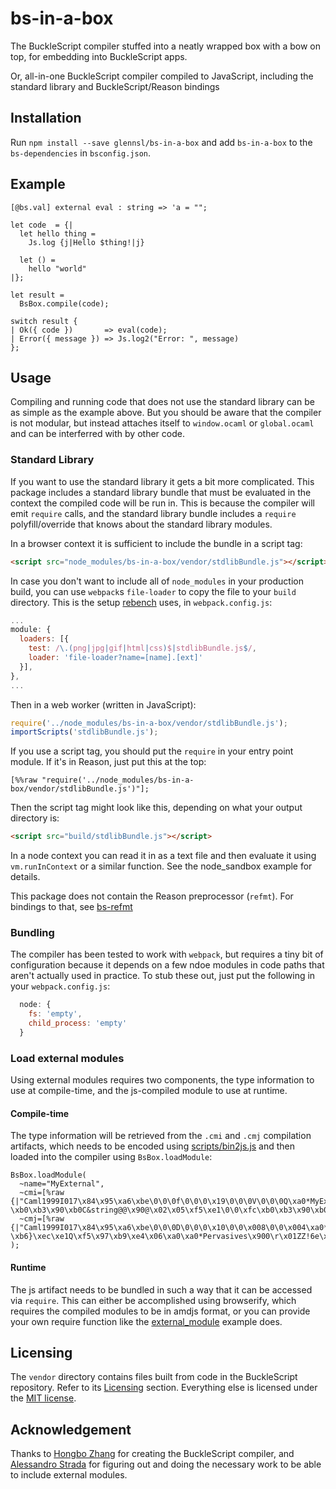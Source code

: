 
# bs-in-a-box

The BuckleScript compiler stuffed into a neatly wrapped box with a bow on top, for embedding into BuckleScript apps.

Or, all-in-one BuckleScript compiler compiled to JavaScript, including the standard library and BuckleScript/Reason bindings

## Installation

Run `npm install --save glennsl/bs-in-a-box` and add `bs-in-a-box` to the `bs-dependencies` in `bsconfig.json`. 

## Example

```reason
[@bs.val] external eval : string => 'a = "";

let code  = {|
  let hello thing =
    Js.log {j|Hello $thing!|j}

  let () =
    hello "world"
|};

let result =
  BsBox.compile(code);

switch result {
| Ok({ code })       => eval(code);
| Error({ message }) => Js.log2("Error: ", message)
};
```

## Usage

Compiling and running code that does not use the standard library can be as simple as the example above. But you should
be aware that the compiler is not modular, but instead attaches itself to `window.ocaml` or `global.ocaml` and can be
interferred with by other code.

### Standard Library

If you want to use the standard library it gets a bit more complicated. This package includes a standard library bundle
that must be evaluated in the context the compiled code will be run in. This is because the compiler will emit `require`
calls, and the standard library bundle includes a `require` polyfill/override that knows about the standard library
modules.

In a browser context it is sufficient to include the bundle in a script tag:

```html
<script src="node_modules/bs-in-a-box/vendor/stdlibBundle.js"></script>
```

In case you don't want to include all of `node_modules` in your production build, you can use `webpack`s `file-loader` to
copy the file to your `build` directory. This is the setup [rebench](https://github.com/rebench/rebench.github.io) uses,
in `webpack.config.js`:

```javascript
...
module: {
  loaders: [{
    test: /\.(png|jpg|gif|html|css)$|stdlibBundle.js$/,
    loader: 'file-loader?name=[name].[ext]'
  }],
},
...
```

Then in a web worker (written in JavaScript):

```javascript
require('../node_modules/bs-in-a-box/vendor/stdlibBundle.js');
importScripts('stdlibBundle.js');
```

If you use a script tag, you should put the `require` in your entry point module. If it's in Reason, just put this at the top:

```reason
[%%raw "require('../node_modules/bs-in-a-box/vendor/stdlibBundle.js')"];
```

Then the script tag might look like this, depending on what your output directory is:

```html
<script src="build/stdlibBundle.js"></script>
```

In a node context you can read it in as a text file and then evaluate it using `vm.runInContext` or a similar function. See
the node_sandbox example for details.

This package does not contain the Reason preprocessor (`refmt`). For bindings to that, see [bs-refmt](https://github.com/glennsl/bs-refmt)

### Bundling

The compiler has been tested to work with `webpack`, but requires a tiny bit of configuration because it depends on a few
ndoe modules in code paths that aren't actually used in practice. To stub these out, just put the following in your
`webpack.config.js`:

```javascript
  node: {
    fs: 'empty',
    child_process: 'empty'
  }
```

### Load external modules

Using external modules requires two components, the type information to use at compile-time, and the js-compiled module
to use at runtime.

#### Compile-time

The type information will be retrieved from the `.cmi` and `.cmj` compilation artifacts, which needs to be encoded using
[scripts/bin2js.js](https://github.com/glennsl/bs-in-a-box/blob/master/scripts/bin2js.js) and then loaded into the compiler
using `BsBox.loadModule`:

```reason
BsBox.loadModule(
  ~name="MyExternal",
  ~cmi=[%raw {|"Caml1999I017\x84\x95\xa6\xbe\0\0\0f\0\0\0\x19\0\0\0V\0\0\0Q\xa0*MyExternal\xa0\xa0\xb0\x01\x03\xf3%hello@\xc0\xb0\xc1 \xb0\xb3\x90\xb0C&string@@\x90@\x02\x05\xf5\xe1\0\0\xfc\xb0\xb3\x90\xb0C&string@@\x90@\x02\x05\xf5\xe1\0\0\xfd@\x02\x05\xf5\xe1\0\0\xfe@\xb0\xc0&_none_A@\0\xff\x04\x02A@@\x84\x95\xa6\xbe\0\0\0\xf3\0\0\0(\0\0\0\x90\0\0\0w\xa0\xa0*MyExternal\x900\x02LzF\xe5\xf4\xb2\xdc|\xa1\xf5\xde3\xe4\xdf\"\xa0\xa0&String\x900e\x90\x7f\x1d\xde\xc3+\xe4\xc8\xa1\x90\x07\x91p\xe0\xf1\xa0\xa0*Pervasives\x900\r\x01ZZ!6e\x9b\r\xe41\xbe\x7f\x15E\xbe\xa0\xa0)Js_string\x900GV\xce|\x10H7Ib\x80\x9b\xb5F\".u\xa0\xa0%Js_re\x9006s\xb2X\x9a=\x93\xf6=\x05#\0\xa2\r\xd3f\xa0\xa0(Js_array\x900\x92\x1e\xbe\x88=\x94\xf1y@\x9d\x98\xefN\xd6\xdc\x0f\xa0\xa0\"Js\x900\xd3g\x87\x88u\xa2\xf2\xe6\x1b\xad\xa9\xc5\x81\x85lF\xa0\xa08CamlinternalFormatBasics\x900\x8b\x06\x9f\xca\x1eM\x93\x16\xb5\x88\xe5UO8\xbb$@\x84\x95\xa6\xbe\0\0\0\x01\0\0\0\0\0\0\0\0\0\0\0\0@%"|}],
  ~cmj=[%raw {|"Caml1999I017\x84\x95\xa6\xbe\0\0\0D\0\0\0\x10\0\0\x008\0\0\x004\xa0*MyExternal\xa0\xa0\xb0\x01\x03\xf1%hello@\xc0\xb0\xb3\x90\xb0C&string@@\x90@\x02\x05\xf5\xe1\0\0\xfe@\xb0\xc0&_none_A@\0\xff\x04\x02A@@\x84\x95\xa6\xbe\0\0\0l\0\0\0\x0f\0\0\0:\0\0\0/\xa0\xa0*MyExternal\x900\xb3K@\b]?\xb6}\xec\xe1Q\xf5\x97\xb9\xe4\x06\xa0\xa0*Pervasives\x900\r\x01ZZ!6e\x9b\r\xe41\xbe\x7f\x15E\xbe\xa0\xa08CamlinternalFormatBasics\x900\x8b\x06\x9f\xca\x1eM\x93\x16\xb5\x88\xe5UO8\xbb$@\x84\x95\xa6\xbe\0\0\0\x01\0\0\0\0\0\0\0\0\0\0\0\0@%"|}]
);
```

#### Runtime

The js artifact needs to be bundled in such a way that it can be accessed via `require`. This can either be accomplished
using browserify, which requires the compiled modules to be in amdjs format, or you can provide your own require function
like the [external_module](https://github.com/glennsl/bs-in-a-box/blob/master/examples/external_module.re) example does.

## Licensing

The `vendor` directory contains files built from code in the BuckleScript repository. Refer to its [Licensing](https://github.com/BuckleScript/bucklescript#licensing) section. Everything else is licensed under the [MIT license](LICENSE).


## Acknowledgement

Thanks to [Hongbo Zhang](https://github.com/bobzhang) for creating the BuckleScript compiler, and [Alessandro Strada](https://github.com/astrada) for figuring out and doing the necessary work to be able to include external modules.
